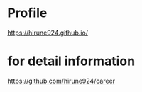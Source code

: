 # Profile
https://hirune924.github.io/

# for detail information
https://github.com/hirune924/career
